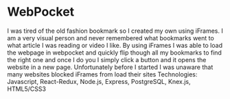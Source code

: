 # WebPocket
I was tired of the old fashion bookmark so I created my own using iFrames. I am a very visual person and never remembered what
bookmarks went to what article I was reading or video I like. By using iFrames I was able to load the webpage in webpocket and 
quickly flip though all my bookmarks to find the right one and once I do you I simply click a button and it opens the website 
in a new page. Unfortunately before I started I was unaware that many websites blocked iFrames from load their sites
Technologies: Javascript, React-Redux, Node.js, Express, PostgreSQL, Knex.js, HTML5/CSS3
